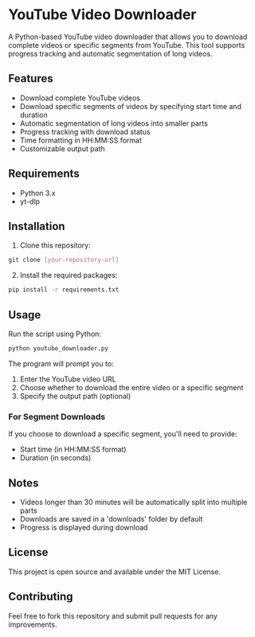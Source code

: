 # YouTube Video Downloader

A Python-based YouTube video downloader that allows you to download complete videos or specific segments from YouTube. This tool supports progress tracking and automatic segmentation of long videos.

## Features

- Download complete YouTube videos
- Download specific segments of videos by specifying start time and duration
- Automatic segmentation of long videos into smaller parts
- Progress tracking with download status
- Time formatting in HH:MM:SS format
- Customizable output path

## Requirements

- Python 3.x
- yt-dlp

## Installation

1. Clone this repository:
```bash
git clone [your-repository-url]
```

2. Install the required packages:
```bash
pip install -r requirements.txt
```

## Usage

Run the script using Python:

```bash
python youtube_downloader.py
```

The program will prompt you to:
1. Enter the YouTube video URL
2. Choose whether to download the entire video or a specific segment
3. Specify the output path (optional)

### For Segment Downloads
If you choose to download a specific segment, you'll need to provide:
- Start time (in HH:MM:SS format)
- Duration (in seconds)

## Notes

- Videos longer than 30 minutes will be automatically split into multiple parts
- Downloads are saved in a 'downloads' folder by default
- Progress is displayed during download

## License

This project is open source and available under the MIT License.

## Contributing

Feel free to fork this repository and submit pull requests for any improvements.
